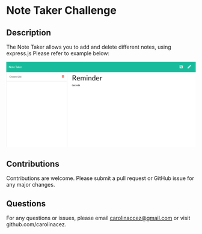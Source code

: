# Note Taker Challenge

## Description 
The Note Taker allows you to add and delete different notes, using express.js
Please refer to example below: 

![Example Image](./example.png)


## Contributions 
Contributions are welcome. 
Please submit a pull request or GitHub issue for any major changes. 

## Questions 
For any questions or issues, please email carolinaccez@gmail.com or visit github.com/carolinacez. 